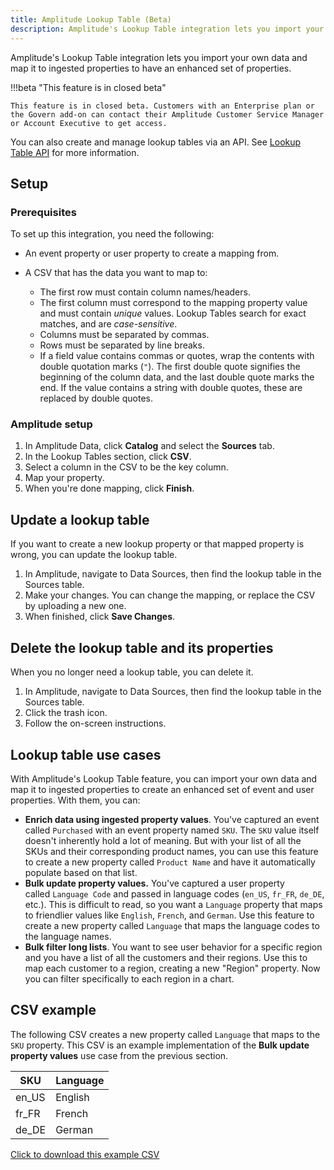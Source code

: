```yaml
---
title: Amplitude Lookup Table (Beta)
description: Amplitude's Lookup Table integration lets you import your own data and map it to ingested properties to have an enhanced set of properties.
---
```


Amplitude's Lookup Table integration lets you import your own data and map it to ingested properties to have an enhanced set of properties.

!!!beta "This feature is in closed beta"

    This feature is in closed beta. Customers with an Enterprise plan or the Govern add-on can contact their Amplitude Customer Service Manager or Account Executive to get access.

You can also create and manage lookup tables via an API. See [Lookup Table API](/analytics/apis/lookup-tables-api) for more information.

## Setup

### Prerequisites

To set up this integration, you need the following:

- An event property or user property to create a mapping from.
- A CSV that has the data you want to map to:
  
    - The first row must contain column names/headers.
    - The first column must correspond to the mapping property value and must contain *unique* values. Lookup Tables search for exact matches, and are *case-sensitive*.
    - Columns must be separated by commas.
    - Rows must be separated by line breaks.
    - If a field value contains commas or quotes, wrap the contents with double quotation marks (`"`). The first double quote signifies the beginning of the column data, and the last double quote marks the end. If the value contains a string with double quotes, these are replaced by double quotes.

### Amplitude setup

1. In Amplitude Data, click **Catalog** and select the **Sources** tab.
2. In the Lookup Tables section, click **CSV**.
3. Select a column in the CSV to be the key column.
4. Map your property.
5. When you're done mapping, click **Finish**.

## Update a lookup table

If you want to create a new lookup property or that mapped property is wrong, you can update the lookup table.

1. In Amplitude, navigate to Data Sources, then find the lookup table in the Sources table.
2. Make your changes. You can change the mapping, or replace the CSV by uploading a new one.
3. When finished, click **Save Changes**.

## Delete the lookup table and its properties

When you no longer need a lookup table, you can delete it.

1. In Amplitude, navigate to Data Sources, then find the lookup table in the Sources table.
2. Click the trash icon.
3. Follow the on-screen instructions.

## Lookup table use cases

With Amplitude's Lookup Table feature, you can import your own data and map it to ingested properties to create an enhanced set of event and user properties. With them, you can:

- **Enrich data using ingested property values**. You've captured an event called `Purchased` with an event property named `SKU`. The `SKU` value itself doesn't inherently hold a lot of meaning. But with your list of all the SKUs and their corresponding product names, you can use this feature to create a new property called `Product Name` and have it automatically populate based on that list.
- **Bulk update property values.** You've captured a user property called `Language Code` and passed in language codes (`en_US`, `fr_FR`, `de_DE`, etc.). This is difficult to read, so you want a `Language` property that maps to friendlier values like `English`, `French`, and `German`. Use this feature to create a new property called `Language` that maps the language codes to the language names.
- **Bulk filter long lists**. You want to see user behavior for a specific region and you have a list of all the customers and their regions. Use this to map each customer to a region, creating a new "Region" property. Now you can filter specifically to each region in a chart.

## CSV example

The following CSV creates a new property called `Language` that maps to the `SKU` property. This CSV is an example implementation of the **Bulk update property values** use case from the previous section.

| SKU   | Language |
| ----- | -------- |
| en_US | English  |
| fr_FR | French   |
| de_DE | German   |

[Click to download this example CSV](../../assets/csv/lookup-table-example.csv)
